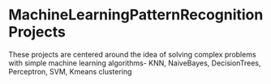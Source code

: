 # MachineLearningPatternRecognitionProjects
These projects are centered around the idea of solving complex problems with simple machine learning algorithms- KNN, NaiveBayes, DecisionTrees, Perceptron, SVM, Kmeans clustering
